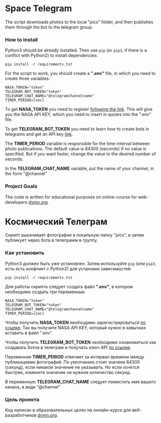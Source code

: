 # Space Telegram

The script downloads photos to the local "pics" folder, and then publishes them through the bot to the telegram group.

### How to install

Python3 should be already installed. 
Then use `pip` (or `pip3`, if there is a conflict with Python2) to install dependencies:
```
pip install -r requirements.txt
```


For the script to work, you should create a **".env"** file, in which you need to create three variables:

```
NASA_TOKEN="token"
TELEGRAM_BOT_TOKEN="token"
TELEGRAM_CHAT_NAME="@telegramchannelname"
TIMER_PERIOD=[sec]
```

To get **NASA_TOKEN** you need to register [following the link](https://api.nasa.gov/#apod). This will give you the NASA API KEY, which you need to insert in quotes into the ".env" file.

To get **TELEGRAM_BOT_TOKEN** you need to learn how to create bots in telegrams and get an API key [link](https://core.telegram.org/bots).

The **TIMER_PERIOD** variable is responsible for the time interval between photo publications. The default value is 84300 (seconds) if no value is specified. But if you want faster, change the value to the desired number of seconds.

In the **TELEGRAM_CHAT_NAME** variable, put the name of your channel, in the form "@channel"


### Project Goals

The code is written for educational purposes on online-course for web-developers [dvmn.org](https://dvmn.org/).

# Космический Телеграм

Скрипт выкачивает фотографии в локальную папку "pics", и затем публикует через бота в телеграмм в группу.

### Как установить

Python3 должен быть уже установлен. 
Затем используйте `pip` (или `pip3`, есть есть конфликт с Python2) для установки зависимостей:
```
pip install -r requirements.txt
```

Для работы скрипта следует создать файл **".env"**, в котором необходимо создать три переменные:

```
NASA_TOKEN="token"
TELEGRAM_BOT_TOKEN="token"
TELEGRAM_CHAT_NAME="@telegramchannelname"
TIMER_PERIOD=[sec]
```

Чтобы получить **NASA_TOKEN** необходимо зарегистрироваться [по ссылке](https://api.nasa.gov/#apod). Так вы получите NASA API KEY, который нужно в кавычках вставить в файл ".env".

Чтобы получить **TELEGRAM_BOT_TOKEN** необходимо ознакомиться как создавать ботов в телеграм и получать ключ API [по ссылке](https://core.telegram.org/bots).

Переменная **TIMER_PERIOD** отвечает за интервал времени между публикациями фотографий. По умолчанию стоит значени 84300 (секунд), если никакое значение не указывать. Но если хочется быстрее, измените значение на нужное количество секунд.

В переменную **TELEGRAM_CHAT_NAME** следует поместить имя вашего канала, в виде "@channel"


### Цель проекта

Код написан в образовательных целях на онлайн-курсе для веб-разработчиков [dvmn.org](https://dvmn.org/).

